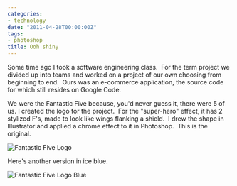 ```yaml
---
categories:
- technology
date: "2011-04-28T00:00:00Z"
tags:
- photoshop
title: Ooh shiny
---
```

Some time ago I took a software engineering class.  For the term project we divided up into teams and worked on a project of our own choosing from beginning to end.  Ours was an e-commerce application, the source code for which still resides on Google Code.

We were the Fantastic Five because, you'd never guess it, there were 5 of us. I created the logo for the project.  For the "super-hero" effect, it has 2 stylized F's, made to look like wings flanking a shield.  I drew the shape in Illustrator and applied a chrome effect to it in Photoshop.  This is the original.

<img src="http://yentran.isamonkey.org/gallery/ooh-shiny/f5flogo.png?w=300" alt="Fantastic Five Logo" />

Here's another version in ice blue.

<img src="http://yentran.isamonkey.org/gallery/ooh-shiny/f5flogoblue.png?w=300" alt="Fantastic Five Logo Blue" />
